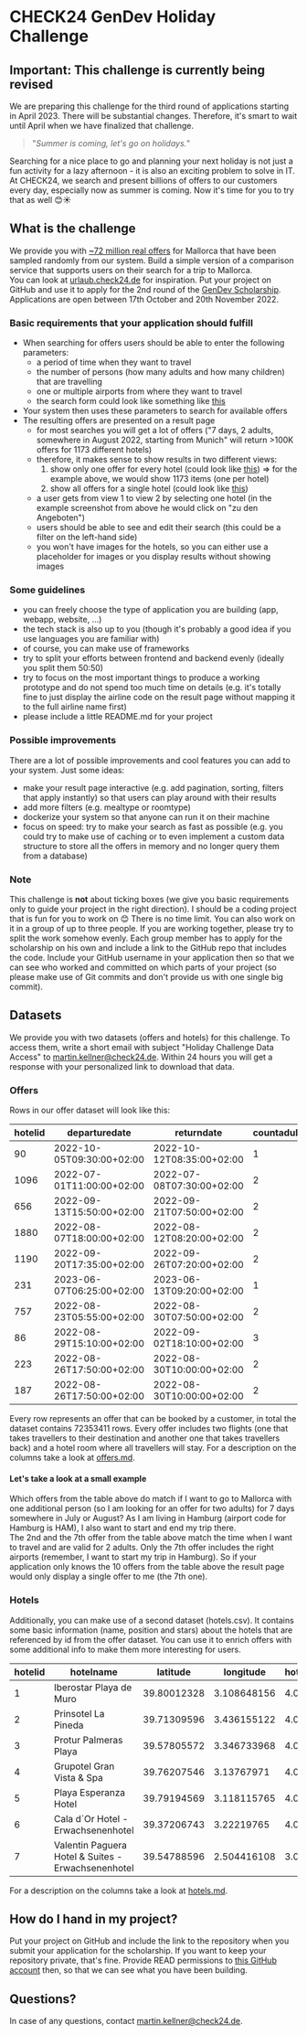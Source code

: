 # CHECK24 GenDev Holiday Challenge

## Important: This challenge is currently being revised

We are preparing this challenge for the third round of applications starting in April 2023.
There will be substantial changes.
Therefore, it's smart to wait until April when we have finalized that challenge. 

> "*Summer is coming, let's go on holidays.*"

Searching for a nice place to go and planning your next holiday is not just a fun activity for a lazy afternoon - 
it is also an exciting problem to solve in IT.
At CHECK24, we search and present billions of offers to our customers every day, especially now as summer is coming.
Now it's time for you to try that as well 😊☀️

## What is the challenge
We provide you with [~72 million real offers](#datasets) for Mallorca that have been sampled randomly from our system.
Build a simple version of a comparison service that supports users on their search for a trip to Mallorca.  
You can look at [urlaub.check24.de](https://urlaub.check24.de) for inspiration. 
Put your project on GitHub and use it to apply for the 2nd round of the [GenDev Scholarship](https://check24.de/gen-dev).
Applications are open between 17th October and 20th November 2022.

### Basic requirements that your application should fulfill
- When searching for offers users should be able to enter the following parameters:
  - a period of time when they want to travel
  - the number of persons (how many adults and how many children) that are travelling
  - one or multiple airports from where they want to travel
  - the search form could look like something like [this](./images/search.png)
- Your system then uses these parameters to search for available offers
- The resulting offers are presented on a result page
  - for most searches you will get a lot of offers ("7 days, 2 adults, somewhere in August 2022, starting from Munich" will return >100K offers for 1173 different hotels)
  - therefore, it makes sense to show results in two different views:
    1) show only one offer for every hotel (could look like [this](./images/result-all-hotels.png)) => for the example above, we would show 1173 items (one per hotel) 
    2) show all offers for a single hotel (could look like [this](./images/result-single-hotel.png))
  - a user gets from view 1 to view 2 by selecting one hotel (in the example screenshot from above he would click on "zu den Angeboten")
  - users should be able to see and edit their search (this could be a filter on the left-hand side)
  - you won't have images for the hotels, so you can either use a placeholder for images or you display results without showing images

### Some guidelines
- you can freely choose the type of application you are building (app, webapp, website, ...)
- the tech stack is also up to you (though it's probably a good idea if you use languages you are familiar with)
- of course, you can make use of frameworks 
- try to split your efforts between frontend and backend evenly (ideally you split them 50:50)
- try to focus on the most important things to produce a working prototype and do not spend too much time on details (e.g. it's totally fine to just display the airline code on the result page without mapping it to the full airline name first) 
- please include a little README.md for your project

### Possible improvements
There are a lot of possible improvements and cool features you can add to your system.
Just some ideas:
- make your result page interactive (e.g. add pagination, sorting, filters that apply instantly) so that users can play around with their results
- add more filters (e.g. mealtype or roomtype)
- dockerize your system so that anyone can run it on their machine
- focus on speed: try to make your search as fast as possible (e.g. you could try to make use of caching or to even implement a custom data structure to store all the offers in memory and no longer query them from a database)

### Note 
This challenge is **not** about ticking boxes 
(we give you basic requirements only to guide your project in the right direction).
I should be a coding project that is fun for you to work on 😊
There is no time limit. 
You can also work on it in a group of up to three people.
If you are working together, please try to split the work somehow evenly.
Each group member has to apply for the scholarship on his own and include a link to the GitHub repo that includes the code.
Include your GitHub username in your application then so that we can see who worked and committed on which parts of your project (so please make use of Git commits and don't provide us with one single big commit).

## Datasets
We provide you with two datasets (offers and hotels) for this challenge.
To access them, write a short email with subject "Holiday Challenge Data Access" to [martin.kellner@check24.de](mailto:martin.kellner@check24.de).
Within 24 hours you will get a response with your personalized link to download that data.

### Offers
Rows in our offer dataset will look like this:

| hotelid | departuredate             | returndate                | countadults | countchildren | price | inbounddepartureairport | inboundarrivalairport | inboundairline | inboundarrivaldatetime    | outbounddepartureairport | outboundarrivalairport | outboundairline | outboundarrivaldatetime   | mealtype  | oceanview | roomtype    |
|---------|---------------------------|---------------------------|-------------|---------------|-------|-------------------------|-----------------------|----------------|---------------------------|--------------------------|------------------------|-----------------|---------------------------|-----------|-----------|-------------|
| 90      | 2022-10-05T09:30:00+02:00 | 2022-10-12T08:35:00+02:00 | 1           | 1             | 1243  | PMI                     | DUS                   | LH             | 2022-10-12T14:40:00+02:00 | DUS                      | PMI                    | LH              | 2022-10-05T14:25:00+02:00 | halfboard | FALSE     | double      |
| 1096    | 2022-07-01T11:00:00+02:00 | 2022-07-08T07:30:00+02:00 | 2           | 0             | 1710  | PMI                     | LEJ                   | EW             | 2022-07-08T10:00:00+02:00 | LEJ                      | PMI                    | EW              | 2022-07-01T13:30:00+02:00 | none      | FALSE     | apartment   |
| 656     | 2022-09-13T15:50:00+02:00 | 2022-09-21T07:50:00+02:00 | 2           | 0             | 2093  | PMI                     | FRA                   | DE             | 2022-09-21T10:10:00+02:00 | FRA                      | PMI                    | DE              | 2022-09-13T17:55:00+02:00 | breakfast | FALSE     | double      |
| 1880    | 2022-08-07T18:00:00+02:00 | 2022-08-12T08:20:00+02:00 | 2           | 0             | 1707  | PMI                     | MUC                   | EWG            | 2022-08-12T10:35:00+02:00 | MUC                      | PMI                    | EWG             | 2022-08-07T20:15:00+02:00 | none      | FALSE     | double      |
| 1190    | 2022-09-20T17:35:00+02:00 | 2022-09-26T07:20:00+02:00 | 2           | 0             | 1866  | PMI                     | SCN                   | EW             | 2022-09-26T09:30:00+02:00 | SCN                      | PMI                    | EW              | 2022-09-20T19:40:00+02:00 | breakfast | FALSE     | juniorsuite |
| 231     | 2023-06-07T06:25:00+02:00 | 2023-06-13T09:20:00+02:00 | 1           | 0             | 2131  | PMI                     | STR                   | DE             | 2023-06-13T11:25:00+02:00 | STR                      | PMI                    | DE              | 2023-06-07T08:30:00+02:00 | breakfast | FALSE     | single      |
| 757     | 2022-08-23T05:55:00+02:00 | 2022-08-30T07:50:00+02:00 | 2           | 0             | 1153  | PMI                     | HAM                   | DE             | 2022-08-30T10:35:00+02:00 | HAM                      | PMI                    | DE              | 2022-08-23T08:40:00+02:00 | none      | FALSE     | apartment   |
| 86      | 2022-08-29T15:10:00+02:00 | 2022-09-02T18:10:00+02:00 | 3           | 0             | 1653  | PMI                     | FDH                   | BUC            | 2022-09-02T20:20:00+02:00 | FDH                      | PMI                    | BUC             | 2022-08-29T17:10:00+02:00 | breakfast | FALSE     | triple      |
| 223     | 2022-08-26T17:50:00+02:00 | 2022-08-30T10:00:00+02:00 | 2           | 0             | 980   | PMI                     | STR                   | VY             | 2022-08-30T12:10:00+02:00 | STR                      | PMI                    | EW              | 2022-08-26T19:50:00+02:00 | breakfast | FALSE     | double      |
| 187     | 2022-08-26T17:50:00+02:00 | 2022-08-30T10:00:00+02:00 | 2           | 0             | 1175  | PMI                     | STR                   | VY             | 2022-08-30T12:10:00+02:00 | STR                      | PMI                    | EW              | 2022-08-26T19:50:00+02:00 | halfboard | FALSE     | double      |

Every row represents an offer that can be booked by a customer, in total the dataset contains 72353411 rows.
Every offer includes two flights (one that takes travellers to their destination and another one that takes travellers back) and a hotel room where all travellers will stay.
For a description on the columns take a look at [offers.md](./offers.md).

#### Let's take a look at a small example
Which offers from the table above do match if I want to go to Mallorca with one additional person (so I am looking for an offer for two adults) for 7 days somewhere in July or August?
As I am living in Hamburg (airport code for Hamburg is HAM), I also want to start and end my trip there.  
The 2nd and the 7th offer from the table above match the time when I want to travel and are valid for 2 adults.
Only the 7th offer includes the right airports (remember, I want to start my trip in Hamburg).
So if your application only knows the 10 offers from the table above the result page would only display a single offer to me (the 7th one).

### Hotels
Additionally, you can make use of a second dataset (hotels.csv). 
It contains some basic information (name, position and stars) about the hotels that are referenced by id from the offer dataset.
You can use it to enrich offers with some additional info to make them more interesting for users.

| hotelid | hotelname                                          | latitude    | longitude   | hotelstars |
|---------|----------------------------------------------------|-------------|-------------|------------|
| 1       | Iberostar Playa de Muro                            | 39.80012328 | 3.108648156 | 4.0        |
| 2       | Prinsotel La Pineda                                | 39.71309596 | 3.436155122 | 4.0        |
| 3       | Protur Palmeras Playa                              | 39.57805572 | 3.346733968 | 4.0        |
| 4       | Grupotel Gran Vista & Spa                          | 39.76207546 | 3.13767971  | 4.0        |
| 5       | Playa Esperanza Hotel                              | 39.79194569 | 3.118115765 | 4.0        |
| 6       | Cala d´Or Hotel - Erwachsenenhotel                 | 39.37206743 | 3.22219765  | 4.0        |
| 7       | Valentin Paguera Hotel & Suites - Erwachsenenhotel | 39.54788596 | 2.504416108 | 3.0        |

For a description on the columns take a look at [hotels.md](./hotels.md).

## How do I hand in my project?
Put your project on GitHub and include the link to the repository when you submit your application for the scholarship.
If you want to keep your repository private, that's fine.
Provide READ permissions to [this GitHub account](https://github.com/Hackfred) then, so that we can see what you have been building. 

## Questions?
In case of any questions, contact martin.kellner@check24.de.
